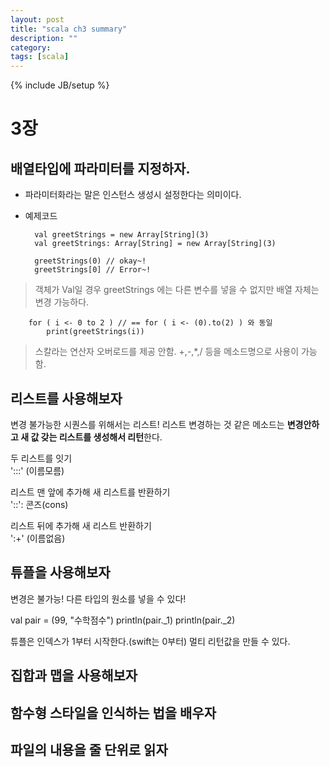 ```yaml
---
layout: post
title: "scala ch3 summary"
description: ""
category: 
tags: [scala]
---
```

{% include JB/setup %}




# 3장

## 배열타입에 파라미터를 지정하자.

* 파라미터화라는 말은 인스턴스 생성시 설정한다는 의미이다.


* 예제코드


		val greetStrings = new Array[String](3)  
		val greetStrings: Array[String] = new Array[String](3)
		
		greetStrings(0) // okay~!
		greetStrings[0] // Error~!
		
> 객체가 Val일 경우
> greetStrings 에는 다른 변수를 넣을 수 없지만 배열 자체는 변경 가능하다.
> 

		for ( i <- 0 to 2 ) // == for ( i <- (0).to(2) ) 와 동일
			print(greetStrings(i))
> 스칼라는 연산자 오버로드를 제공 안함.
> +,-,*,/ 등을 메소드명으로 사용이 가능함.
> 

	

## 리스트를 사용해보자

변경 불가능한 시퀀스를 위해서는 리스트!
리스트 변경하는 것 같은 메소드는 **변경안하고 새 값 갖는 리스트를 생성해서 리턴**한다.  

두 리스트를 잇기  
':::' (이름모름)  

리스트 맨 앞에 추가해 새 리스트를 반환하기  
'::': 콘즈(cons)  

리스트 뒤에 추가해 새 리스트 반환하기  
':+' (이름없음)





## 튜플을 사용해보자
변경은 불가능!
다른 타입의 원소를 넣을 수 있다!

val pair = (99, "수학점수")
println(pair._1)
println(pair._2)

튜플은 인덱스가 1부터 시작한다.(swift는 0부터)
멀티 리턴값을 만들 수 있다.





## 집합과 맵을 사용해보자

## 함수형 스타일을 인식하는 법을 배우자

## 파일의 내용을 줄 단위로 읽자


	


 
 	

  
  
  
  
